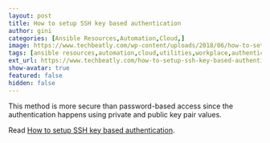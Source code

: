 ```yaml
---
layout: post
title: How to setup SSH key based authentication
author: gini
categories: [Ansible Resources,Automation,Cloud,]
image: https://www.techbeatly.com/wp-content/uploads/2018/06/how-to-setup-ssh-key-based-authentication-techbeatly-com-1.jpg
tags: [ansible resources,automation,cloud,utilities,workplace,authentication,ssh,ssh key,]
ext_url: https://www.techbeatly.com/how-to-setup-ssh-key-based-authentication/
show-avatar: true
featured: false
hidden: false
---
```


This method is more secure than password-based access since the authentication happens using private and public key pair values.

Read [How to setup SSH key based authentication](https://www.techbeatly.com/how-to-setup-ssh-key-based-authentication/).